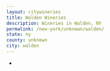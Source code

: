 ```yaml
---
layout: citywineries
title: Walden Wineries
description: Wineries in Walden, NY
permalink: /new-york/unknown/walden/
state: ny
county: unknown
city: walden
---
```

-
